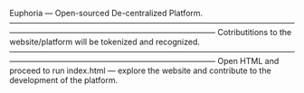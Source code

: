 Euphoria —
Open-sourced De-centralized Platform. 
——————————————————————————————————————————————————————————————
Cotributitions to the website/platform will be tokenized and recognized. 
——————————————————————————————————————————————————————————————
Open HTML and proceed to run index.html — explore the website and contribute to the development of the platform. 
